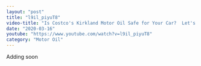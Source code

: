 ```yaml
---
layout: "post"
title: "l9il_piyuT8"
video-title: "Is Costco's Kirkland Motor Oil Safe for Your Car?  Let's find out!  SuperTech Synthetic vs Kirkland"
date: "2020-03-16"
youtube: "https://www.youtube.com/watch?v=l9il_piyuT8"
category: "Motor Oil"
---
```

<div class="space-y-1"><p class="text-gray-400">Adding soon</p></div>